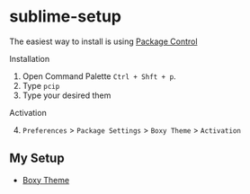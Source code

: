 # sublime-setup

The easiest way to install is using [Package Control](https://packagecontrol.io/)

Installation

1. Open Command Palette ```Ctrl + Shft + p```.
2. Type ```pcip```
3. Type your desired them

Activation

4. ```Preferences``` > ```Package Settings``` > ```Boxy Theme``` > ```Activation```


## My Setup

* [Boxy Theme](https://packagecontrol.io/packages/Boxy%20Theme)
